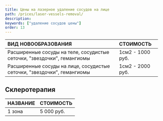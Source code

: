 ```yaml
---
title: Цены на лазерное удаление сосудов на лице
path: /prices/laser-vessels-removal/
description:
keywords: ["удаление сосудов цены"]
order: 13
---
```


| ВИД НОВООБРАЗОВАНИЯ                                                     | СТОИМОСТЬ        |
|:------------------------------------------------------------------------|:-----------------|
| Расширенные сосуды на теле, сосудистые сеточки, "звездочки", гемангиомы | 1см2 - 1000 руб. |
| Расширенные сосуды на лице, сосудистые сеточки, "звездочки", гемангиомы | 1см2 - 2000 руб. |


## Склеротерапия

| НАЗВАНИЕ | СТОИМОСТЬ  |
|----------|------------|
| 1 зона   | 5 000 руб. |
